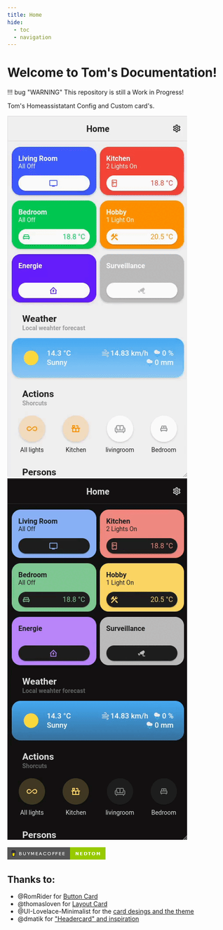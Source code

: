 ```yaml
---
title: Home
hide:
  - toc
  - navigation
---
```

# Welcome to Tom's Documentation!

!!! bug "WARNING"
    This repository is still a Work in Progress!

Tom's Homeassistatant Config and Custom card's.

![Preview](images/Preview_mobile-light.gif#only-light)
![Preview](images/Preview_mobile-dark.gif#only-dark)

[![buymeacoffee](images/buymeacoffee.png)](https://www.buymeacoffee.com/nedtom)

## Thanks to:

- @RomRider for [Button Card](https://github.com/custom-cards/button-card)
- @thomasloven for [Layout Card](https://github.com/thomasloven/lovelace-layout-card)
- @UI-Lovelace-Minimalist for the [card desings and the theme](https://ui-lovelace-minimalist.github.io/UI/)
- @dmatik for ["Headercard" and inspiration](https://github.com/dmatik/homeassistant-config)


